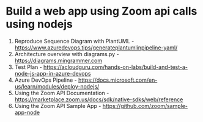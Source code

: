 # Build a web app using Zoom api calls using nodejs

1. Reproduce Sequence Diagram with PlantUML - https://www.azuredevops.tips/generateplantumlinpipeline-yaml/
1. Architecture overview with diagrams.py - https://diagrams.mingrammer.com
1. Test Plan - https://acloudguru.com/hands-on-labs/build-and-test-a-node-js-app-in-azure-devops
1. Azure DevOps Pipeline - https://docs.microsoft.com/en-us/learn/modules/deploy-nodejs/
1. Using the Zoom API Documentation - https://marketplace.zoom.us/docs/sdk/native-sdks/web/reference
1. Using the Zoom API Sample App - https://github.com/zoom/sample-app-node
